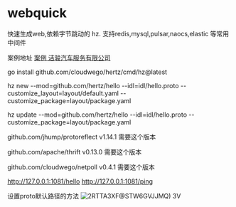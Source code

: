 # webquick

快速生成web,依赖字节跳动的 hz.  支持redis,mysql,pulsar,naocs,elastic 等常用中间件

案例地址 [案例 洁骏汽车服务有限公司](http://www.ch123.com.cn/ "洁骏汽车服务有限公司")

go install github.com/cloudwego/hertz/cmd/hz@latest

hz new --mod=github.com/hertz/hello  --idl=idl/hello.proto --customize_layout=layout/default.yaml --customize_package=layout/package.yaml

hz update --mod=github.com/hertz/hello  --idl=idl/hello.proto  --customize_package=layout/package.yaml

github.com/jhump/protoreflect v1.14.1 需要这个版本

github.com/apache/thrift v0.13.0 需要这个版本

github.com/cloudwego/netpoll v0.4.1 需要这个版本

http://127.0.0.1:1081/hello
http://127.0.0.1:1081/ping

设置proto默认路径的方法
![2RTTA3XF@STW6GVJJMQ) 3V](https://github.com/flyerxp/hertz_web/assets/52146821/d60a167a-6530-444c-af64-7ea36f742d94)
